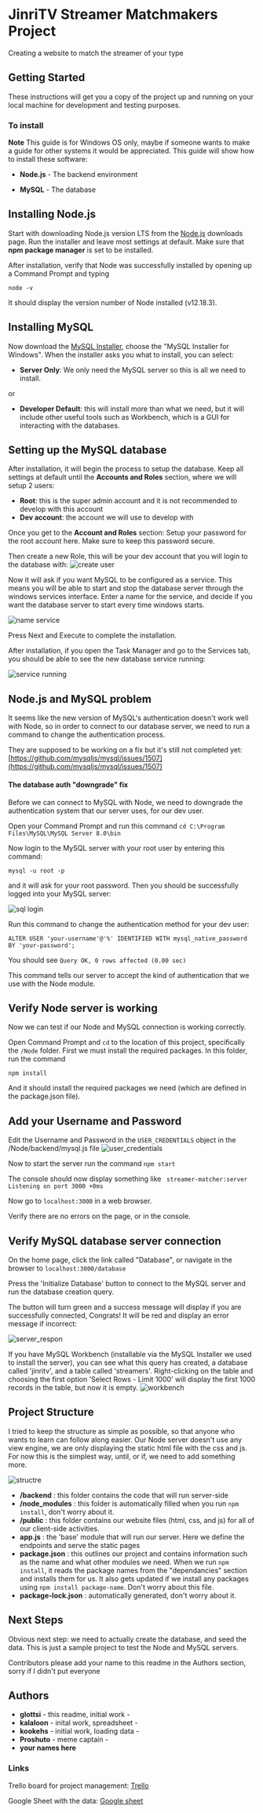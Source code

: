 # JinriTV Streamer Matchmakers Project
Creating a website to match the streamer of your type

## Getting Started

These instructions will get you a copy of the project up and running on your local machine for development and testing purposes.

### To install

**Note** This guide is for Windows OS only, maybe if someone wants to make a guide for other systems it would be appreciated.
This guide will show how to install these software:

* **Node.js** - The backend environment 

* **MySQL** - The database

## Installing Node.js

Start with downloading Node.js version LTS from the [Node.js](https://nodejs.org/en/) downloads page. Run the installer and leave most settings at default. Make sure that **npm package manager** is set to be installed.

After installation, verify that Node was successfully installed by opening up a Command Prompt and typing

```node -v```

It should display the version number of Node installed (v12.18.3).

## Installing MySQL

Now download the [MySQL Installer](https://dev.mysql.com/downloads/), choose the "MySQL Installer for Windows". When the installer asks you what to install, you can select:

* **Server Only**: We only need the MySQL server so this is all we need to install.

or

* **Developer Default**: this will install more than what we need, but it will include other useful tools such as Workbench, which is a GUI for interacting with the databases.


## Setting up the MySQL database

After installation, it will begin the process to setup the database. Keep all settings at default until the **Accounts and Roles** section, where we will setup 2 users:
* **Root**: this is the super admin account and it is not recommended to develop with this account
* **Dev account**: the account we will use to develop with

Once you get to the **Account and Roles** section: Setup your password for the root account here. Make sure to keep this password secure.

Then create a new Role, this will be your dev account that you will login to the database with:
![create user](https://github.com/glottsi/Streamer-match-makers/blob/master/guide_images/Untitled.png)

Now it will ask if you want MySQL to be configured as a service. This means you will be able to start and stop the database server through the windows services interface. Enter a name for the service, and decide if you want the database server to start every time windows starts.

![name service](https://github.com/glottsi/Streamer-match-makers/blob/master/guide_images/service.png)

Press Next and Execute to complete the installation.

After installation, if you open the Task Manager and go to the Services tab, you should be able to see the new database service running:

![service running](https://github.com/glottsi/Streamer-match-makers/blob/master/guide_images/service_running.png)

## Node.js and MySQL problem

It seems like the new version of MySQL's authentication doesn't work well with Node, so in order to connect to our database server, we need to run a command to change the authentication process.

They are supposed to be working on a fix but it's still not completed yet: [https://github.com/mysqljs/mysql/issues/1507](https://github.com/mysqljs/mysql/issues/1507)

#### The database auth "downgrade" fix

Before we can connect to MySQL with Node, we need to downgrade the authentication system that our server uses, for our dev user.

Open your Command Prompt and run this command ```cd C:\Program Files\MySQL\MySQL Server 8.0\bin```

Now login to the MySQL server with your root user by entering this command:

```mysql -u root -p```

and it will ask for your root password. Then you should be successfully logged into your MySQL server:

![sql login](https://github.com/glottsi/Streamer-match-makers/blob/master/guide_images/loginmysql.png)

Run this command to change the authentication method for your dev user:

```ALTER USER 'your-username'@'%' IDENTIFIED WITH mysql_native_password BY 'your-password';```

You should see `Query OK, 0 rows affected (0.00 sec)`

This command tells our server to accept the kind of authentication that we use with the Node module.

## Verify Node server is working

Now we can test if our Node and MySQL connection is working correctly.

Open Command Prompt and `cd` to the location of this project, specifically the `/Node` folder. First we must install the required packages. In this folder, run the command 

`npm install`

And it should install the required packages we need (which are defined in the package.json file).

## Add your Username and Password

Edit the Username and Password in the `USER_CREDENTIALS` object in the /Node/backend/mysql.js file
![user_credentials](https://github.com/glottsi/Streamer-match-makers/blob/db_create_table/guide_images/user_cred.png)

Now to start the server run the command `npm start`

The console should now display something like 
```  streamer-matcher:server Listening on port 3000 +0ms ```

Now go to `localhost:3000` in a web browser. 

Verify there are no errors on the page, or in the console.

## Verify MySQL database server connection

On the home page, click the link called "Database", or navigate in the browser to `localhost:3000/database`

Press the 'Initialize Database' button to connect to the MySQL server and run the database creation query.

The button will turn green and a success message will display if you are successfully connected, Congrats! It will be red and display an error message if incorrect:

![server_respon](https://github.com/glottsi/Streamer-match-makers/blob/db_create_table/guide_images/initialize_db_results.png)

If you have MySQL Workbench (installable via the MySQL Installer we used to install the server), you can see what this query has created, a database called 'jinritv', and a table called 'streamers'. Right-clicking on the table and choosing the first option 'Select Rows - Limit 1000' will display the first 1000 records in the table, but now it is empty.
![workbench](https://github.com/glottsi/Streamer-match-makers/blob/db_create_table/guide_images/db.png)

## Project Structure
I tried to keep the structure as simple as possible, so that anyone who wants to learn can follow along easier. Our Node server doesn't use any view engine, we are only displaying the static html file with the css and js. For now this is the simplest way, until, or if, we need to add something more.

![structre](https://github.com/glottsi/Streamer-match-makers/blob/master/guide_images/file_structure.png)

* **/backend** : this folder contains the code that will run server-side
* **/node_modules** : this folder is automatically filled when you run `npm install`, don't worry about it.
* **/public** : this folder contains our website files (html, css, and js) for all of our client-side activities. 
* **app.js** : the 'base' module that will run our server. Here we define the endpoints and serve the static pages
* **package.json** : this outlines our project and contains information such as the name and what other modules we need. When we run `npm install`, it reads the package names from the "dependancies" section and installs them for us. It also gets updated if we install any packages using `npm install package-name`. Don't worry about this file.
* **package-lock.json** : automatically generated, don't worry about it.

## Next Steps

Obvious next step: we need to actually create the database, and seed the data. This is just a sample project to test the Node and MySQL servers.

Contributors please add your name to this readme in the Authors section, sorry if I didn't put everyone

## Authors

* **glottsi** - this readme, initial work - 
* **kalaloon** - inital work, spreadsheet -
* **kookehs** - initial work, loading data -
* **Proshuto** - meme captain -
* **your names here**

### Links
Trello board for project management: [Trello](https://trello.com/b/026o2aq4/jinri-co-project-2-streammatch)

Google Sheet with the data: [Google sheet](https://docs.google.com/spreadsheets/d/1yQ7YzuM5FhFB13ChTz77W2VyhzYJnjtqMBAEOwJrebI)


